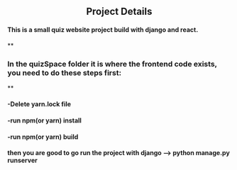 <h2 align="center">Project Details</h2>
<h4>This is a small quiz website project build with django and react. </h4>
**<h3>In the quizSpace folder it is where the frontend code exists, you need to do these steps first:</h3>**
<h4>-Delete yarn.lock file</h4>
<h4>-run npm(or yarn) install</h4>
<h4>-run npm(or yarn) build</h4>
<h4>then you are good to go run the project with django --> python manage.py runserver</h4>

